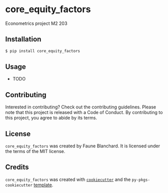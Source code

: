 # core_equity_factors

Econometrics project M2 203

## Installation

```bash
$ pip install core_equity_factors
```

## Usage

- TODO

## Contributing

Interested in contributing? Check out the contributing guidelines. Please note that this project is released with a Code of Conduct. By contributing to this project, you agree to abide by its terms.

## License

`core_equity_factors` was created by Faune Blanchard. It is licensed under the terms of the MIT license.

## Credits

`core_equity_factors` was created with [`cookiecutter`](https://cookiecutter.readthedocs.io/en/latest/) and the `py-pkgs-cookiecutter` [template](https://github.com/py-pkgs/py-pkgs-cookiecutter).
